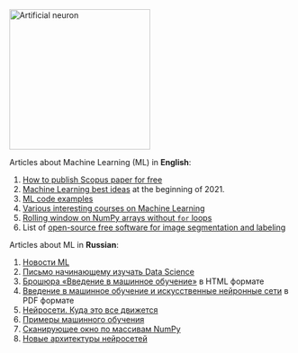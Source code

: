 <img src="https://raw.githubusercontent.com/foobar167/articles/master/Machine_Learning/Brochure/data/Ris1.6-Skhema-iskusstvennogo-neyrona.png" alt="Artificial neuron" title="Artificial neuron" height="250" />

Articles about Machine Learning (ML) in **English**:
   01. [How to publish Scopus paper for free](free_scopus_paper_how_to/how_to_publish_scopus_paper_for_free.md)
   01. [Machine Learning best ideas](ml-best-ideas-2020/ml-best-ideas.md) at the beginning of 2021.
   01. [ML code examples](code_examples)
   01. [Various interesting courses on Machine Learning](courses_on_machine_learning.md)
   01. [Rolling window on NumPy arrays without `for` loops](https://colab.research.google.com/drive/1Zru_-zzbtylgitbwxbi0eDBNhwr8qYl6)
   01. List of [open-source free software for image segmentation and labeling](free_image_segmentation_tools/free_image_segmentation_tools.md)

Articles about ML in **Russian**:
   01. [Новости ML](novosti_ml)
   01. [Письмо начинающему изучать Data Science](pismo_nachinayushchemu_izuchat_data_science/pismo_nachinayushchemu_izuchat_data_science.md)
   01. [Брошюра «Введение в машинное обучение»](https://foobar167.github.io/page/vvedeniye-v-mashinnoye-obucheniye-i-iskusstvennyye-neyronnyye-seti.html) в HTML формате
   01. [Введение в машинное обучение и искусственные нейронные сети](Vvedeniye_v_mashinnoye_obucheniye_i_iskusstvennyye_neyronnyye_seti.pdf) в PDF формате
   01. [Нейросети. Куда это все движется](neyroseti_kuda_eto_vse_dvizhetsya/neyroseti_kuda_eto_vse_dvizhetsya.md)
   01. [Примеры машинного обучения](primery_mashinnogo_obucheniya/primery_mashinnogo_obucheniya.md)
   01. [Сканирующее окно по массивам NumPy](rolling_window_on_numpy_arrays/rolling_window_on_numpy_arrays.md)
   01. [Новые архитектуры нейросетей](novyye_arkhitektury_neyrosetey/novyye_arkhitektury_neyrosetey.md)
